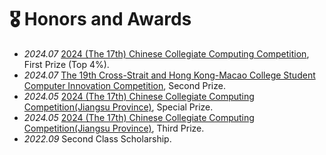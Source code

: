 # 🎖 Honors and Awards
- *2024.07* [2024 (The 17th) Chinese Collegiate Computing Competition](https://jsjds.blcu.edu.cn/info/1042/1963.htm), First Prize (Top 4%).
- *2024.07* [The 19th Cross-Strait and Hong Kong-Macao College Student Computer Innovation Competition](https://fzs.newoe.cn/works/more?year=2024), Second Prize.
- *2024.05* [2024 (The 17th) Chinese Collegiate Computing Competition(Jiangsu Province)](https://www.jscs.org.cn/x4.php?id=99), Special Prize.
- *2024.05* [2024 (The 17th) Chinese Collegiate Computing Competition(Jiangsu Province)](https://www.jscs.org.cn/x4.php?id=99), Third Prize.
- *2022.09* Second Class Scholarship.
